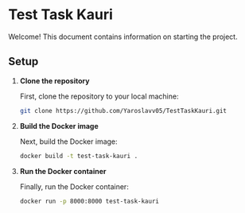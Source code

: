 # Test Task Kauri

Welcome! This document contains information on starting the project.

## Setup

1. **Clone the repository**

   First, clone the repository to your local machine:

   ```bash
   git clone https://github.com/Yaroslavv05/TestTaskKauri.git

2. **Build the Docker image**

   Next, build the Docker image:
   
   ```bash
   docker build -t test-task-kauri .

3. **Run the Docker container**

   Finally, run the Docker container:

   ```bash
   docker run -p 8000:8000 test-task-kauri

